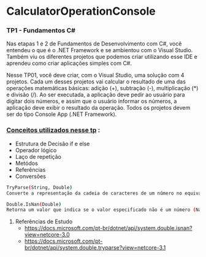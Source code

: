 # CalculatorOperationConsole
### TP1 - Fundamentos C#

Nas etapas 1 e 2 de Fundamentos de Desenvolvimento com C#, você entendeu o que é o .NET Framework e se ambientou com o Visual Studio. Também viu os diferentes projetos que podemos criar utilizando esse IDE e aprendeu como criar aplicações simples com C#.

Nesse TP01, você deve criar, com o Visual Studio, uma solução com 4 projetos. Cada um desses projetos vai calcular o resultado de uma das operações matemáticas básicas: adição (+), subtração (-), multiplicação (*) e divisão (/). Ao ser executada, a aplicação deve pedir ao usuário para digitar dois números, e assim que o usuário informar os números, a aplicação deve exibir o resultado da operação. Todos os projetos devem ser do tipo Console App (.NET Framework).

### [Conceitos utilizados nesse tp]() :

* Estrutura de Decisão if e else
* Operador lógico
* Laço de repetição
* Metódos
* Referências
* Conversões

```bash 
TryParse(String, Double)	
Converte a representação da cadeia de caracteres de um número no equivalente do número de ponto flutuante de precisão dupla. Um valor de retorno indica se a conversão foi bem-sucedida ou falhou.

Double.IsNan(Double)
Retorna um valor que indica se o valor especificado não é um número (NaN).

```
1. Referências de Estudo
    - https://docs.microsoft.com/pt-br/dotnet/api/system.double.isnan?view=netcore-3.0
    - https://docs.microsoft.com/pt-br/dotnet/api/system.double.tryparse?view=netcore-3.1

